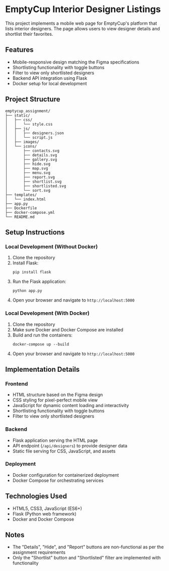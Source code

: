 # EmptyCup Interior Designer Listings

This project implements a mobile web page for EmptyCup's platform that lists interior designers. The page allows users to view designer details and shortlist their favorites.

## Features

- Mobile-responsive design matching the Figma specifications
- Shortlisting functionality with toggle buttons
- Filter to view only shortlisted designers
- Backend API integration using Flask
- Docker setup for local development

## Project Structure

```
emptycup_assignment/
├── static/
│   ├── css/
│   │   └── style.css
│   ├── js/
│   │   ├── designers.json
│   │   └── script.js
│   ├── images/
│   └── icons/
│       ├── contacts.svg
│       ├── details.svg
│       ├── gallery.svg
│       ├── hide.svg
│       ├── map.svg
│       ├── menu.svg
│       ├── report.svg
│       ├── shortlist.svg
│       ├── shortlisted.svg
│       └── sort.svg
├── templates/
│   └── index.html
├── app.py
├── Dockerfile
├── docker-compose.yml
└── README.md
```

## Setup Instructions

### Local Development (Without Docker)

1. Clone the repository
2. Install Flask:
   ```
   pip install flask
   ```
3. Run the Flask application:
   ```
   python app.py
   ```
4. Open your browser and navigate to `http://localhost:5000`

### Local Development (With Docker)

1. Clone the repository
2. Make sure Docker and Docker Compose are installed
3. Build and run the containers:
   ```
   docker-compose up --build
   ```
4. Open your browser and navigate to `http://localhost:5000`

## Implementation Details

### Frontend

- HTML structure based on the Figma design
- CSS styling for pixel-perfect mobile view
- JavaScript for dynamic content loading and interactivity
- Shortlisting functionality with toggle buttons
- Filter to view only shortlisted designers

### Backend

- Flask application serving the HTML page
- API endpoint (`/api/designers`) to provide designer data
- Static file serving for CSS, JavaScript, and assets

### Deployment

- Docker configuration for containerized deployment
- Docker Compose for orchestrating services

## Technologies Used

- HTML5, CSS3, JavaScript (ES6+)
- Flask (Python web framework)
- Docker and Docker Compose

## Notes

- The "Details", "Hide", and "Report" buttons are non-functional as per the assignment requirements
- Only the "Shortlist" button and "Shortlisted" filter are implemented with functionality
